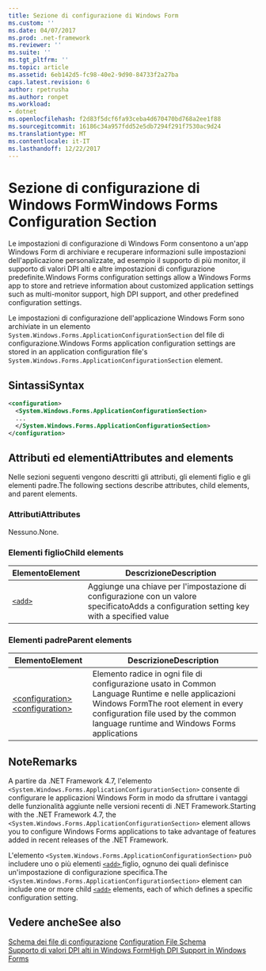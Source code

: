 ```yaml
---
title: Sezione di configurazione di Windows Form
ms.custom: ''
ms.date: 04/07/2017
ms.prod: .net-framework
ms.reviewer: ''
ms.suite: ''
ms.tgt_pltfrm: ''
ms.topic: article
ms.assetid: 6eb142d5-fc98-40e2-9d90-84733f2a27ba
caps.latest.revision: 6
author: rpetrusha
ms.author: ronpet
ms.workload:
- dotnet
ms.openlocfilehash: f2d83f5dcf6fa93ceba4d670470bd768a2ee1f88
ms.sourcegitcommit: 16186c34a957fdd52e5db7294f291f7530ac9d24
ms.translationtype: MT
ms.contentlocale: it-IT
ms.lasthandoff: 12/22/2017
---
```

# <a name="windows-forms-configuration-section"></a><span data-ttu-id="03d8f-102">Sezione di configurazione di Windows Form</span><span class="sxs-lookup"><span data-stu-id="03d8f-102">Windows Forms Configuration Section</span></span>
<span data-ttu-id="03d8f-103">Le impostazioni di configurazione di Windows Form consentono a un'app Windows Form di archiviare e recuperare informazioni sulle impostazioni dell'applicazione personalizzate, ad esempio il supporto di più monitor, il supporto di valori DPI alti e altre impostazioni di configurazione predefinite.</span><span class="sxs-lookup"><span data-stu-id="03d8f-103">Windows Forms configuration settings allow a Windows Forms app to store and retrieve information about customized application settings such as multi-monitor support, high DPI support, and other predefined configuration settings.</span></span>

<span data-ttu-id="03d8f-104">Le impostazioni di configurazione dell'applicazione Windows Form sono archiviate in un elemento `System.Windows.Forms.ApplicationConfigurationSection` del file di configurazione.</span><span class="sxs-lookup"><span data-stu-id="03d8f-104">Windows Forms application configuration settings are stored in an application configuration file's `System.Windows.Forms.ApplicationConfigurationSection` element.</span></span>

## <a name="syntax"></a><span data-ttu-id="03d8f-105">Sintassi</span><span class="sxs-lookup"><span data-stu-id="03d8f-105">Syntax</span></span>

```xml
<configuration>
  <System.Windows.Forms.ApplicationConfigurationSection>
  ...
  </System.Windows.Forms.ApplicationConfigurationSection>
</configuration>
```

## <a name="attributes-and-elements"></a><span data-ttu-id="03d8f-106">Attributi ed elementi</span><span class="sxs-lookup"><span data-stu-id="03d8f-106">Attributes and elements</span></span>

<span data-ttu-id="03d8f-107">Nelle sezioni seguenti vengono descritti gli attributi, gli elementi figlio e gli elementi padre.</span><span class="sxs-lookup"><span data-stu-id="03d8f-107">The following sections describe attributes, child elements, and parent elements.</span></span>

### <a name="attributes"></a><span data-ttu-id="03d8f-108">Attributi</span><span class="sxs-lookup"><span data-stu-id="03d8f-108">Attributes</span></span>

<span data-ttu-id="03d8f-109">Nessuno.</span><span class="sxs-lookup"><span data-stu-id="03d8f-109">None.</span></span>

### <a name="child-elements"></a><span data-ttu-id="03d8f-110">Elementi figlio</span><span class="sxs-lookup"><span data-stu-id="03d8f-110">Child elements</span></span>

<span data-ttu-id="03d8f-111">Elemento</span><span class="sxs-lookup"><span data-stu-id="03d8f-111">Element</span></span>  |<span data-ttu-id="03d8f-112">Descrizione</span><span class="sxs-lookup"><span data-stu-id="03d8f-112">Description</span></span> |
---------|---------|
[`<add>`](../../../../../docs/framework/configure-apps/file-schema/winforms/windows-forms-add-configuration-element.md) | <span data-ttu-id="03d8f-113">Aggiunge una chiave per l'impostazione di configurazione con un valore specificato</span><span class="sxs-lookup"><span data-stu-id="03d8f-113">Adds a configuration setting key with a specified value</span></span> |

### <a name="parent-elements"></a><span data-ttu-id="03d8f-114">Elementi padre</span><span class="sxs-lookup"><span data-stu-id="03d8f-114">Parent elements</span></span>

<span data-ttu-id="03d8f-115">Elemento</span><span class="sxs-lookup"><span data-stu-id="03d8f-115">Element</span></span>  |<span data-ttu-id="03d8f-116">Descrizione</span><span class="sxs-lookup"><span data-stu-id="03d8f-116">Description</span></span> |
---------|---------|
[<span data-ttu-id="03d8f-117">\<configuration></span><span class="sxs-lookup"><span data-stu-id="03d8f-117">\<configuration></span></span>](../configuration-element.md) | <span data-ttu-id="03d8f-118">Elemento radice in ogni file di configurazione usato in Common Language Runtime e nelle applicazioni Windows Form</span><span class="sxs-lookup"><span data-stu-id="03d8f-118">The root element in every configuration file used by the common language runtime and Windows Forms applications</span></span> |

## <a name="remarks"></a><span data-ttu-id="03d8f-119">Note</span><span class="sxs-lookup"><span data-stu-id="03d8f-119">Remarks</span></span>

<span data-ttu-id="03d8f-120">A partire da .NET Framework 4.7, l'elemento `<System.Windows.Forms.ApplicationConfigurationSection>` consente di configurare le applicazioni Windows Form in modo da sfruttare i vantaggi delle funzionalità aggiunte nelle versioni recenti di .NET Framework.</span><span class="sxs-lookup"><span data-stu-id="03d8f-120">Starting with the .NET Framework 4.7, the `<System.Windows.Forms.ApplicationConfigurationSection>` element allows you to configure Windows Forms applications to take advantage of features added in recent releases of the .NET Framework.</span></span> 

<span data-ttu-id="03d8f-121">L'elemento `<System.Windows.Forms.ApplicationConfigurationSection>` può includere uno o più elementi [ `<add>` ](../../../../../docs/framework/configure-apps/file-schema/winforms/windows-forms-add-configuration-element.md) figlio, ognuno dei quali definisce un'impostazione di configurazione specifica.</span><span class="sxs-lookup"><span data-stu-id="03d8f-121">The `<System.Windows.Forms.ApplicationConfigurationSection>` element can include one or more child [`<add>`](../../../../../docs/framework/configure-apps/file-schema/winforms/windows-forms-add-configuration-element.md) elements, each of which defines a specific configuration setting.</span></span>

## <a name="see-also"></a><span data-ttu-id="03d8f-122">Vedere anche</span><span class="sxs-lookup"><span data-stu-id="03d8f-122">See also</span></span>

<span data-ttu-id="03d8f-123">[Schema dei file di configurazione](../index.md) </span><span class="sxs-lookup"><span data-stu-id="03d8f-123">[Configuration File Schema](../index.md) </span></span>  
[<span data-ttu-id="03d8f-124">Supporto di valori DPI alti in Windows Form</span><span class="sxs-lookup"><span data-stu-id="03d8f-124">High DPI Support in Windows Forms</span></span>](../../../../../docs/framework/winforms/high-dpi-support-in-windows-forms.md)
